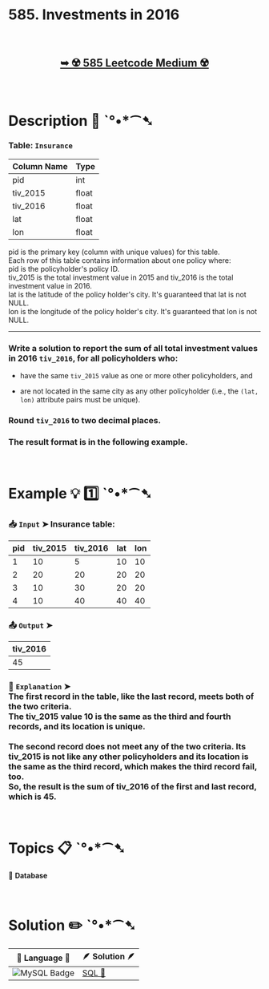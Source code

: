 # 585. Investments in 2016

</br>

<h2 align="center"> 

<a href="https://leetcode.com/problems/investments-in-2016/?envType=study-plan-v2&envId=top-sql-50"><strong>➥ ☢️ 585 Leetcode Medium ☢️ </strong></a>
</h2>

</br>

# Description 📜 ˋ°•*⁀➷

### Table: `Insurance`

| Column Name | Type  |
|-------------|-------|
| pid         | int   |
| tiv_2015    | float |
| tiv_2016    | float |
| lat         | float |
| lon         | float |

pid is the primary key (column with unique values) for this table.</br>
Each row of this table contains information about one policy where:</br>
pid is the policyholder's policy ID.</br>
tiv_2015 is the total investment value in 2015 and tiv_2016 is the total investment value in 2016.</br>
lat is the latitude of the policy holder's city. It's guaranteed that lat is not NULL.</br>
lon is the longitude of the policy holder's city. It's guaranteed that lon is not NULL.

---

### Write a solution to report the sum of all total investment values in 2016 `tiv_2016`, for all policyholders who:

- have the same `tiv_2015` value as one or more other policyholders, and

- are not located in the same city as any other policyholder (i.e., the `(lat, lon)` attribute pairs must be unique).

### Round `tiv_2016` to two decimal places.

### The result format is in the following example.

</br>

# Example 💡 1️⃣ ˋ°•*⁀➷

  ### 📥 `Input`  ➤ Insurance table:

| pid | tiv_2015 | tiv_2016 | lat | lon |
| --- | -------- | -------- | --- | --- |
| 1   | 10       | 5        | 10  | 10  |
| 2   | 20       | 20       | 20  | 20  |
| 3   | 10       | 30       | 20  | 20  |
| 4   | 10       | 40       | 40  | 40  |

  ### 📤 `Output`  ➤

| tiv_2016 |
| -------- |
| 45       |

  ### 🔦 `Explanation`  ➤ </br> The first record in the table, like the last record, meets both of the two criteria.</br> The tiv_2015 value 10 is the same as the third and fourth records, and its location is unique.</br> </br> The second record does not meet any of the two criteria. Its tiv_2015 is not like any other policyholders and its location is the same as the third record, which makes the third record fail, too.</br> So, the result is the sum of tiv_2016 of the first and last record, which is 45.

</br>

# Topics 📋 ˋ°•*⁀➷

🔸 **Database**  </br>

</br>

# Solution ✏️ ˋ°•*⁀➷

| 📒 Language 📒  | 🪶 Solution 🪶 |
| ------------- | ------------- |
|  ![MySQL Badge](https://img.shields.io/badge/MySQL-4479A1?logo=mysql&logoColor=fff&style=for-the-badge)  | [SQL 🕍](https://github.com/Prakhar-002/LEETCODE/blob/main/%F0%9F%93%9A%20Study%20%F0%9F%8E%A7%20Plan%20%F0%9F%91%A8%F0%9F%8F%BB%E2%80%8D%F0%9F%92%BB/%F0%9F%93%A6%20SQL%2050%20-%20%F0%9F%8C%BD%20Crack%20SQL%20Interview/%F0%9F%94%AC%20Examine%20Thoroughly%20%F0%9F%A7%AC/06%20Subqueries/Day%20%E2%9E%BA%2042%20%F0%9F%8C%BD%20585.%20Investments%20in%202016/%F0%9F%95%8D%20SQL%20-%20585.%20Investments%20in%202016.sql) |